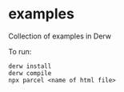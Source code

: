 # examples

Collection of examples in Derw

To run:

```
derw install
derw compile
npx parcel <name of html file>
```
